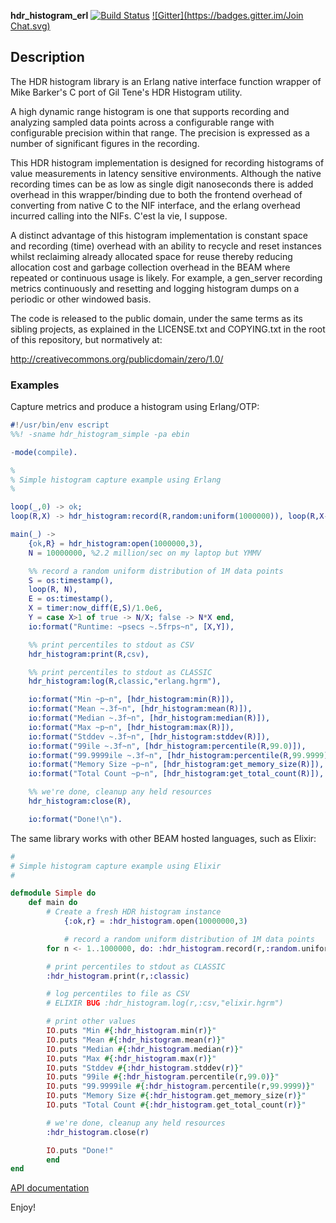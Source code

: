 **hdr_histogram_erl** [![Build Status](https://travis-ci.org/HdrHistogram/hdr_histogram_erl.svg?branch=master)](https://travis-ci.org/HdrHistogram/hdr_histogram_erl) [![Gitter](https://badges.gitter.im/Join Chat.svg)](https://gitter.im/HdrHistogram/HdrHistogram?utm_source=badge&utm_medium=badge&utm_campaign=pr-badge&utm_content=badge)

## Description ##

The HDR histogram library is an Erlang native interface function wrapper of
Mike Barker's C port of Gil Tene's HDR Histogram utility.

A high dynamic range histogram is one that supports recording and analyzing
sampled data points across a configurable range with configurable precision
within that range. The precision is expressed as a number of significant
figures in the recording.


This HDR histogram implementation is designed for recording histograms of
value measurements in latency sensitive environments. Although the native
recording times can be as low as single digit nanoseconds there is added
overhead in this wrapper/binding due to both the frontend overhead of converting
from native C to the NIF interface, and the erlang overhead incurred calling
into the NIFs. C'est la vie, I suppose.


A distinct advantage of this histogram implementation is constant space and
recording (time) overhead with an ability to recycle and reset instances whilst
reclaiming already allocated space for reuse thereby reducing allocation cost
and garbage collection overhead in the BEAM where repeated or continuous usage
is likely. For example, a gen_server recording metrics continuously and resetting
and logging histogram dumps on a periodic or other windowed basis.



The code is released to the public domain, under the same terms as its
sibling projects, as explained in the LICENSE.txt and COPYING.txt in the
root of this repository, but normatively at:

http://creativecommons.org/publicdomain/zero/1.0/

### Examples

Capture metrics and produce a histogram using Erlang/OTP:


```erlang
#!/usr/bin/env escript
%%! -sname hdr_histogram_simple -pa ebin

-mode(compile).

%
% Simple histogram capture example using Erlang
%

loop(_,0) -> ok;
loop(R,X) -> hdr_histogram:record(R,random:uniform(1000000)), loop(R,X-1).

main(_) ->
    {ok,R} = hdr_histogram:open(1000000,3),
    N = 10000000, %2.2 million/sec on my laptop but YMMV

    %% record a random uniform distribution of 1M data points
    S = os:timestamp(),
    loop(R, N),
    E = os:timestamp(),
    X = timer:now_diff(E,S)/1.0e6,
    Y = case X>1 of true -> N/X; false -> N*X end,
    io:format("Runtime: ~psecs ~.5frps~n", [X,Y]),

    %% print percentiles to stdout as CSV
    hdr_histogram:print(R,csv),

    %% print percentiles to stdout as CLASSIC
    hdr_histogram:log(R,classic,"erlang.hgrm"),

    io:format("Min ~p~n", [hdr_histogram:min(R)]),
    io:format("Mean ~.3f~n", [hdr_histogram:mean(R)]),
    io:format("Median ~.3f~n", [hdr_histogram:median(R)]),
    io:format("Max ~p~n", [hdr_histogram:max(R)]),
    io:format("Stddev ~.3f~n", [hdr_histogram:stddev(R)]),
    io:format("99ile ~.3f~n", [hdr_histogram:percentile(R,99.0)]),
    io:format("99.9999ile ~.3f~n", [hdr_histogram:percentile(R,99.9999)]),
    io:format("Memory Size ~p~n", [hdr_histogram:get_memory_size(R)]),
    io:format("Total Count ~p~n", [hdr_histogram:get_total_count(R)]),

    %% we're done, cleanup any held resources
    hdr_histogram:close(R),

    io:format("Done!\n").
```

The same library works with other BEAM hosted languages, such as Elixir:

```elixir
#
# Simple histogram capture example using Elixir
#

defmodule Simple do
    def main do
        # Create a fresh HDR histogram instance
            {:ok,r} = :hdr_histogram.open(10000000,3)

            # record a random uniform distribution of 1M data points
        for n <- 1..1000000, do: :hdr_histogram.record(r,:random.uniform(n))

        # print percentiles to stdout as CLASSIC
        :hdr_histogram.print(r,:classic)

        # log percentiles to file as CSV
        # ELIXIR BUG :hdr_histogram.log(r,:csv,"elixir.hgrm")

        # print other values
        IO.puts "Min #{:hdr_histogram.min(r)}"
        IO.puts "Mean #{:hdr_histogram.mean(r)}"
        IO.puts "Median #{:hdr_histogram.median(r)}"
        IO.puts "Max #{:hdr_histogram.max(r)}"
        IO.puts "Stddev #{:hdr_histogram.stddev(r)}"
        IO.puts "99ile #{:hdr_histogram.percentile(r,99.0)}"
        IO.puts "99.9999ile #{:hdr_histogram.percentile(r,99.9999)}"
        IO.puts "Memory Size #{:hdr_histogram.get_memory_size(r)}"
        IO.puts "Total Count #{:hdr_histogram.get_total_count(r)}"

        # we're done, cleanup any held resources
        :hdr_histogram.close(r)

        IO.puts "Done!"
        end
end
```

[API documentation](doc/README.md)

Enjoy!

